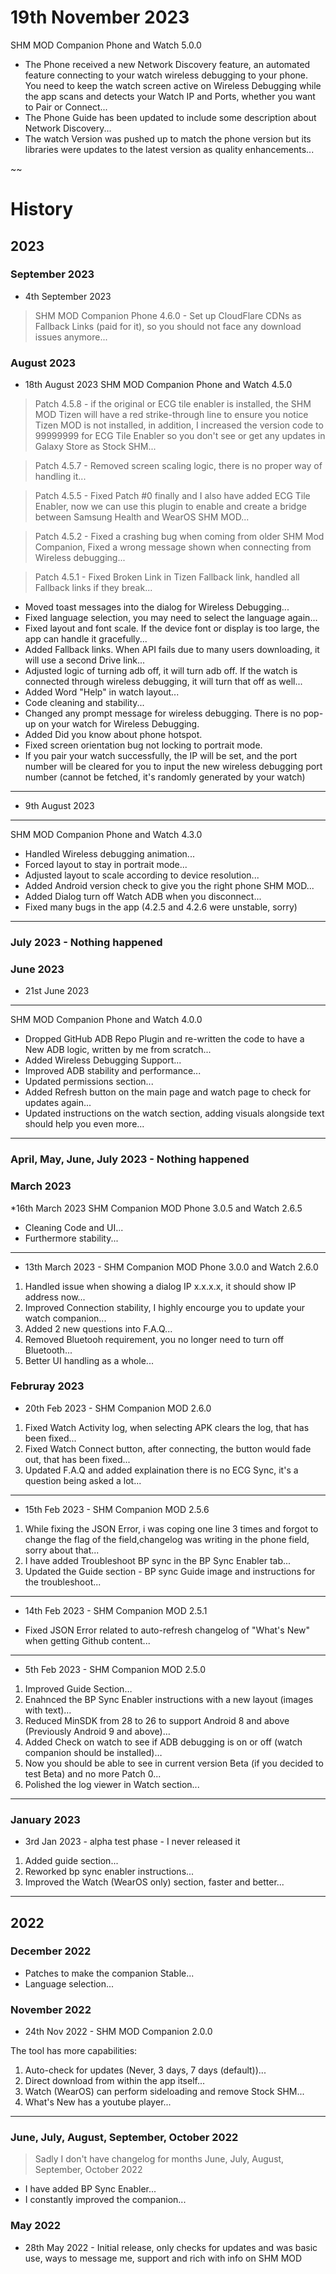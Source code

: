 # 19th November 2023
SHM MOD Companion Phone and Watch 5.0.0
 * The Phone received a new Network Discovery feature, an automated feature connecting to your watch wireless debugging to your phone. You need to keep the watch screen active on Wireless Debugging while the app scans and detects your Watch IP and Ports, whether you want to Pair or Connect...
 * The Phone Guide has been updated to include some description about Network Discovery...
 * The watch Version was pushed up to match the phone version but its libraries were updates to the latest version as quality enhancements...

~~

# History
## 2023
### September 2023
 * 4th September 2023
>SHM MOD Companion Phone 4.6.0 - Set up CloudFlare CDNs as Fallback Links (paid for it), so you should not face any download issues anymore...
### August 2023
 * 18th August 2023
SHM MOD Companion Phone and Watch 4.5.0
>Patch 4.5.8 - if the original or ECG tile enabler is installed, the SHM MOD Tizen will have a red strike-through line to ensure you notice Tizen MOD is not installed, in addition, I increased the version code to 99999999 for ECG Tile Enabler so you don't see or get any updates in Galaxy Store as Stock SHM...

>Patch 4.5.7 - Removed screen scaling logic, there is no proper way of handling it...

>Patch 4.5.5 - Fixed Patch #0 finally and I also have added ECG Tile Enabler, now we can use this plugin to enable and create a bridge between Samsung Health and WearOS SHM MOD...

>Patch 4.5.2 - Fixed a crashing bug when coming from older SHM Mod Companion, Fixed a wrong message shown when connecting from Wireless debugging...

>Patch 4.5.1 - Fixed Broken Link in Tizen Fallback link, handled all Fallback links if they break...
 * Moved toast messages into the dialog for Wireless Debugging...
 * Fixed language selection, you may need to select the language again...
 * Fixed layout and font scale. If the device font or display is too large, the app can handle it gracefully...
 * Added Fallback links. When API fails due to many users downloading, it will use a second Drive link...
 * Adjusted logic of turning adb off, it will turn adb off. If the watch is connected through wireless debugging, it will turn that off as well...
 * Added Word "Help" in watch layout...
 * Code cleaning and stability...
 * Changed any prompt message for wireless debugging. There is no pop-up on your watch for Wireless Debugging.
 * Added Did you know about phone hotspot.
 * Fixed screen orientation bug not locking to portrait mode.
 * If you pair your watch successfully, the IP will be set, and the port number will be cleared for you to input the new wireless debugging port number (cannot be fetched, it's randomly generated by your watch)
---
 * 9th August 2023
---
SHM MOD Companion Phone and Watch 4.3.0
 * Handled Wireless debugging animation...
 * Forced layout to stay in portrait mode...
 * Adjusted layout to scale according to device resolution...
 * Added Android version check to give you the right phone SHM MOD...
 * Added Dialog turn off Watch ADB when you disconnect...
 * Fixed many bugs in the app (4.2.5 and 4.2.6 were unstable, sorry)

---

### July 2023 - Nothing happened

### June 2023
 * 21st June 2023
---
SHM MOD Companion Phone and Watch 4.0.0
 * Dropped GitHub ADB Repo Plugin and re-written the code to have a New ADB logic, written by me from scratch...
 * Added Wireless Debugging Support...
 * Improved ADB stability and performance...
 * Updated permissions section...
 * Added Refresh button on the main page and watch page to check for updates again...
 * Updated instructions on the watch section, adding visuals alongside text should help you even more...

---

### April, May, June, July 2023 - Nothing happened

### March 2023
*16th March 2023
SHM Companion MOD Phone 3.0.5 and Watch 2.6.5
 * Cleaning Code and UI...
 * Furthermore stability...
---
 * 13th March 2023 - SHM Companion MOD Phone 3.0.0 and Watch 2.6.0
  1. Handled issue when showing a dialog IP x.x.x.x, it should show IP address now...
  2. Improved Connection stability, I highly encourge you to update your watch companion...
  3. Added 2 new questions into F.A.Q...
  4. Removed Bluetooh requirement, you no longer need to turn off Bluetooth...
  5. Better UI handling as a whole...
### Februray 2023
 * 20th Feb 2023 - SHM Companion MOD 2.6.0
  1. Fixed Watch Activity log, when selecting APK clears the log, that has been fixed... 
  2. Fixed Watch Connect button, after connecting, the button would fade out, that has been fixed... 
  3. Updated F.A.Q and added explaination there is no ECG Sync, it's a question being asked a lot...
---
 * 15th Feb 2023 - SHM Companion MOD 2.5.6
  1. While fixing the JSON Error, i was coping one line 3 times and forgot to change the flag of the field,changelog was writing in the phone field, sorry about that...
  2. I have added Troubleshoot BP sync in the BP Sync Enabler tab...
  3. Updated the Guide section - BP sync Guide image and instructions for the troubleshoot...
---
 * 14th Feb 2023 - SHM Companion MOD 2.5.1
  - Fixed JSON Error related to auto-refresh changelog of "What's New" when getting Github content...
---
 * 5th Feb 2023 - SHM Companion MOD 2.5.0
  1. Improved Guide Section…
  2. Enahnced the BP Sync Enabler instructions with a new layout (images with text)…
  3. Reduced MinSDK from 28 to 26 to support Android 8 and above (Previously Android 9 and above)…
  4. Added Check on watch to see if ADB debugging is on or off (watch companion should be installed)…
  5. Now you should be able to see in current version Beta (if you decided to test Beta) and no more Patch 0...
  6. Polished the log viewer in Watch section...
---

### January 2023
 * 3rd Jan 2023 - alpha test phase - I never released it
  1. Added guide section...
  2. Reworked bp sync enabler instructions...
  3. Improved the Watch (WearOS only) section, faster and better...
---

## 2022
### December 2022
 * Patches to make the companion Stable...
 * Language selection...

### November 2022
  * 24th Nov 2022 - SHM MOD Companion 2.0.0
  
  The tool has more capabilities:
  1. Auto-check for updates (Never, 3 days, 7 days (default))...
  2. Direct download from within the app itself...
  3. Watch (WearOS) can perform sideloading and remove Stock SHM...
  4. What's New has a youtube player...
---

### June, July, August, September, October 2022
> Sadly I don't have changelog for months June, July, August, September, October 2022
 * I have added BP Sync Enabler...
 * I constantly improved the companion...
### May 2022
 * 28th May 2022 - Initial release, only checks for updates and was basic use, ways to message me, support and rich with info on SHM MOD
